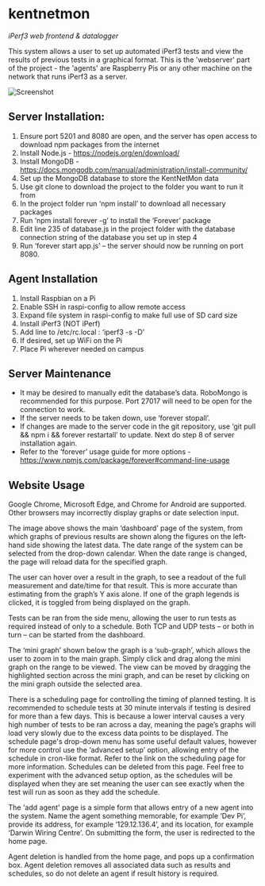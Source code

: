 # kentnetmon
*iPerf3 web frontend &amp; datalogger*

This system allows a user to set up automated iPerf3 tests and view the results of previous tests in a graphical format. This is the 'webserver' part of the project - the 'agents' are Raspberry Pis or any other machine on the network that runs iPerf3 as a server.

![Screenshot](http://i.imgur.com/MEstUXo.png)

## Server Installation:
 1. Ensure port 5201 and 8080 are open, and the server has open access to download npm packages from the internet
 2.	Install Node.js - https://nodejs.org/en/download/
 3.	Install MongoDB - https://docs.mongodb.com/manual/administration/install-community/
 4.	Set up the MongoDB database to store the KentNetMon data
 5.	Use git clone to download the project to the folder you want to run it from
 6.	In the project folder run ‘npm install’ to download all necessary packages
 7.	Run ‘npm install forever -g’ to install the ‘Forever’ package
 8.	Edit line 235 of database.js in the project folder with the database connection string of the database you set up in step 4
 9.	Run ‘forever start app.js’ – the server should now be running on port 8080.

## Agent Installation
 1.	Install Raspbian on a Pi
 2.	Enable SSH in raspi-config to allow remote access
 3.	Expand file system in raspi-config to make full use of SD card size
 4.	Install iPerf3 (NOT iPerf)
 5.	Add line to /etc/rc.local : ‘iperf3 -s -D’
 6.	If desired, set up WiFi on the Pi
 7.	Place Pi wherever needed on campus

## Server Maintenance
 - It may be desired to manually edit the database’s data. RoboMongo is recommended for this purpose. Port 27017 will need to be open for the connection to work.
 - If the server needs to be taken down, use ‘forever stopall’.
 - If changes are made to the server code in the git repository, use ‘git pull && npm i && forever restartall’ to update. Next do step 8 of server installation again. 
 - Refer to the ‘forever’ usage guide for more options - https://www.npmjs.com/package/forever#command-line-usage 

## Website Usage
Google Chrome, Microsoft Edge, and Chrome for Android are supported. Other browsers may incorrectly display graphs or date selection input.

The image above shows the main ‘dashboard’ page of the system, from which graphs of previous results are shown along the figures on the left-hand side showing the latest data. The date range of the system can be selected from the drop-down calendar. When the date range is changed, the page will reload data for the specified graph. 

The user can hover over a result in the graph, to see a readout of the full measurement and date/time for that result. This is more accurate than estimating from the graph’s Y axis alone. If one of the graph legends is clicked, it is toggled from being displayed on the graph.

Tests can be ran from the side menu, allowing the user to run tests as required instead of only to a schedule. Both TCP and UDP tests – or both in turn – can be started from the dashboard.

The ‘mini graph’ shown below the graph is a ‘sub-graph’, which allows the user to zoom in to the main graph. Simply click and drag along the mini graph on the range to be viewed. The view can be moved by dragging the highlighted section across the mini graph, and can be reset by clicking on the mini graph outside the selected area.

There is a scheduling page for controlling the timing of planned testing. It is recommended to schedule tests at 30 minute intervals if testing is desired for more than a few days. This is because a lower interval causes a very high number of tests to be ran across a day, meaning the page’s graphs will load very slowly due to the excess data points to be displayed. The schedule page's drop-down menu has some useful default values, however for more control use the ‘advanced setup’ option, allowing entry of the schedule in cron-like format. Refer to the link on the scheduling page for more information. Schedules can be deleted from this page. Feel free to experiment with the advanced setup option, as the schedules will be displayed when they are set meaning the user can see exactly when the test will run as soon as they add the schedule.

The 'add agent' page is a simple form that allows entry of a new agent into the system. Name the agent something memorable, for example ‘Dev Pi’, provide its address, for example ‘129.12.136.4’, and its location, for example ‘Darwin Wiring Centre’. On submitting the form, the user is redirected to the home page. 

Agent deletion is handled from the home page, and pops up a confirmation box. Agent deletion removes all associated data such as results and schedules, so do not delete an agent if result history is required. 


